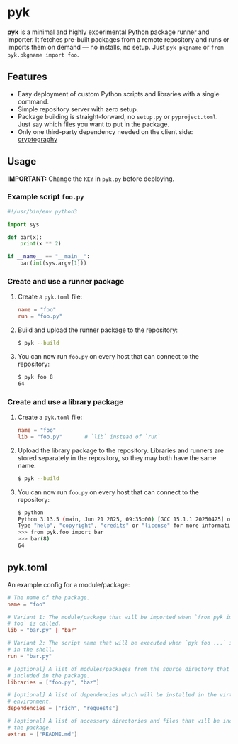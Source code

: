 # pyk

**pyk** is a minimal and highly experimental Python package runner and
importer. It fetches pre-built packages from a remote repository and runs or
imports them on demand — no installs, no setup. Just `pyk pkgname` or `from
pyk.pkgname import foo`.

## Features

- Easy deployment of custom Python scripts and libraries with a single command.
- Simple repository server with zero setup.
- Package building is straight-forward, no `setup.py` or `pyproject.toml`. Just
  say which files you want to put in the package. 
- Only one third-party dependency needed on the client side:
  [cryptography](https://pypi.org/project/cryptography/)

## Usage

**IMPORTANT:** Change the `KEY` in `pyk.py` before deploying.

### Example script `foo.py`

```py
#!/usr/bin/env python3

import sys

def bar(x):
    print(x ** 2)

if __name__ == "__main__":
    bar(int(sys.argv[1]))
```

### Create and use a runner package

1. Create a `pyk.toml` file:
   ```toml
   name = "foo"
   run = "foo.py"
   ```
2. Build and upload the runner package to the repository:
   ```sh
   $ pyk --build
   ```
3. You can now run `foo.py` on every host that can connect to the repository:
   ```sh
   $ pyk foo 8
   64
   ```

### Create and use a library package

1. Create a `pyk.toml` file:
   ```toml
   name = "foo"
   lib = "foo.py"       # `lib` instead of `run`
   ```
2. Upload the library package to the repository. Libraries and runners are
   stored separately in the repository, so they may both have the same name.
   ```sh
   $ pyk --build
   ```
3. You can now run `foo.py` on every host that can connect to the repository:
   ```sh
   $ python
   Python 3.13.5 (main, Jun 21 2025, 09:35:00) [GCC 15.1.1 20250425] on linux
   Type "help", "copyright", "credits" or "license" for more information.
   >>> from pyk.foo import bar
   >>> bar(8)
   64
   ```

## pyk.toml

An example config for a module/package:

```toml
# The name of the package.
name = "foo"

# Variant 1: The module/package that will be imported when `from pyk import
# foo` is called.
lib = "bar.py" | "bar"

# Variant 2: The script name that will be executed when `pyk foo ...` is called
# in the shell.
run = "bar.py"

# [optional] A list of modules/packages from the source directory that will be
# included in the package.
libraries = ["foo.py", "baz"]

# [optional] A list of dependencies which will be installed in the virtual
# environment.
dependencies = ["rich", "requests"]

# [optional] A list of accessory directories and files that will be included in
# the package.
extras = ["README.md"]
```
